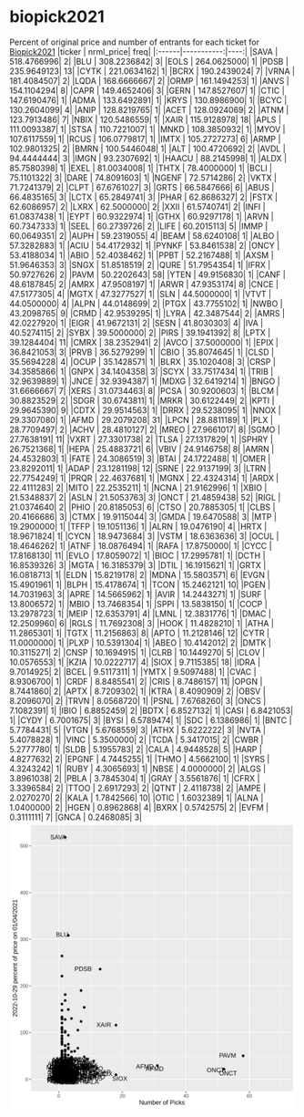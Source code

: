 # biopick2021
Percent of original price and number of entrants for each ticket for [Biopick2021](https://twitter.com/hashtag/Biopick2021)
|ticker |  nrml_price| freq|
|:------|-----------:|----:|
|SAVA   | 518.4766996|    2|
|BLU    | 308.2236842|    3|
|EOLS   | 264.0625000|    1|
|PDSB   | 235.9649123|   13|
|CYTK   | 221.0634162|    1|
|BCRX   | 190.2439024|    7|
|VRNA   | 181.4084507|    2|
|LQDA   | 168.6666667|    2|
|ORMP   | 161.1494253|    1|
|ANVS   | 154.1104294|    8|
|CAPR   | 149.4652406|    3|
|GERN   | 147.8527607|    1|
|CTIC   | 147.6190476|    1|
|ADMA   | 133.6492891|    1|
|KRYS   | 130.8986900|    1|
|BCYC   | 130.2604099|    4|
|ANIP   | 128.8219765|    1|
|ACET   | 128.0924069|    2|
|ATNM   | 123.7913486|    7|
|NBIX   | 120.5486559|    1|
|XAIR   | 115.9128978|   18|
|APLS   | 111.0093387|    1|
|STSA   | 110.7221007|    1|
|MNKD   | 108.3850932|    1|
|MYOV   | 107.6117559|    1|
|RCUS   | 106.0779817|    1|
|IMTX   | 105.2727273|    6|
|ARMP   | 102.9801325|    2|
|BMRN   | 100.5446048|    1|
|ALT    | 100.4720692|    2|
|AVDL   |  94.4444444|    3|
|IMGN   |  93.2307692|    1|
|HAACU  |  88.2145998|    1|
|ALDX   |  85.7580398|    1|
|EXEL   |  81.0034008|    1|
|THTX   |  78.4000000|    1|
|BCLI   |  75.1101322|    3|
|DARE   |  74.8091603|    1|
|NGENF  |  72.5714286|    2|
|VKTX   |  71.7241379|    2|
|CLPT   |  67.6761027|    3|
|GRTS   |  66.5847666|    6|
|ABUS   |  66.4835165|    3|
|LCTX   |  65.2849741|    3|
|PHAR   |  62.8686327|    2|
|FSTX   |  62.6086957|    2|
|LXRX   |  62.5000000|    2|
|XXII   |  61.5740741|    2|
|INFI   |  61.0837438|    1|
|EYPT   |  60.9322974|    1|
|GTHX   |  60.9297178|    1|
|ARVN   |  60.7347333|    1|
|SEEL   |  60.2739726|    2|
|LIFE   |  60.2015113|    5|
|IMMP   |  60.0649351|    2|
|AUPH   |  59.2319055|    4|
|BEAM   |  58.6240108|    1|
|ALBO   |  57.3282883|    1|
|ACIU   |  54.4172932|    1|
|PYNKF  |  53.8461538|    2|
|ONCY   |  53.4188034|    1|
|ABIO   |  52.4038462|    1|
|PPBT   |  52.2167488|    1|
|AXSM   |  51.9646353|    3|
|SNGX   |  51.8518519|    2|
|QURE   |  51.7954354|    1|
|IFRX   |  50.9727626|    2|
|PAVM   |  50.2202643|   58|
|YTEN   |  49.9156830|    1|
|CANF   |  48.6187845|    2|
|AMRX   |  47.9508197|    1|
|ARWR   |  47.9353174|    8|
|CNCE   |  47.5177305|    4|
|MGTX   |  47.3277527|    1|
|SLN    |  44.5000000|    1|
|VTVT   |  44.0500000|    4|
|ALPN   |  44.0148699|    2|
|PTGX   |  43.7755102|    1|
|NWBO   |  43.2098765|    9|
|CRMD   |  42.9539295|    1|
|LYRA   |  42.3487544|    2|
|AMRS   |  42.0227920|    1|
|EIGR   |  41.9672131|    2|
|SESN   |  41.8030303|    4|
|IVA    |  40.5274115|    2|
|SYBX   |  39.5000000|    2|
|PIRS   |  39.1941392|    8|
|LPTX   |  39.1284404|   11|
|CMRX   |  38.2352941|    2|
|AVCO   |  37.5000000|    1|
|EPIX   |  36.8421053|    3|
|PRVB   |  36.5279299|    1|
|CBIO   |  35.8074645|    1|
|CLSD   |  35.5694228|    4|
|OCUP   |  35.1428571|    1|
|BLRX   |  35.1020408|    3|
|CRSP   |  34.3585866|    1|
|GNPX   |  34.1404358|    3|
|SCYX   |  33.7517434|    1|
|TRIB   |  32.9639889|    1|
|JNCE   |  32.9394387|    1|
|MDXG   |  32.6419214|    1|
|BNGO   |  31.6666667|    7|
|XERS   |  31.0734463|    8|
|PCSA   |  30.9200603|    1|
|BLCM   |  30.8823529|    2|
|SDGR   |  30.6743811|    1|
|MRKR   |  30.6122449|    2|
|KPTI   |  29.9645390|    9|
|CDTX   |  29.9514563|    1|
|DRRX   |  29.5238095|    1|
|NNOX   |  29.3307080|    1|
|AFMD   |  29.2079208|   31|
|LPCN   |  28.8811189|    1|
|PLX    |  28.7709497|    2|
|ACHV   |  28.4810127|    2|
|MREO   |  27.9661017|    8|
|SGMO   |  27.7638191|   11|
|VXRT   |  27.3301738|    2|
|TLSA   |  27.1317829|    1|
|SPHRY  |  26.7521368|    1|
|HEPA   |  25.4883721|    6|
|VBIV   |  24.9146758|    8|
|AMRN   |  24.4532803|    1|
|FATE   |  24.3086519|    3|
|BTAI   |  24.1722488|    1|
|OMER   |  23.8292011|    1|
|ADAP   |  23.1281198|   12|
|SRNE   |  22.9137199|    3|
|LTRN   |  22.7754249|    1|
|PRQR   |  22.4637681|    1|
|MGNX   |  22.4324314|    1|
|ARDX   |  22.4111283|    2|
|MITO   |  22.2535211|    1|
|NCNA   |  21.9162996|    1|
|XBIO   |  21.5348837|    2|
|ASLN   |  21.5053763|    3|
|ONCT   |  21.4859438|   52|
|RIGL   |  21.0374640|    2|
|PHIO   |  20.8185053|    6|
|CTSO   |  20.7885305|    1|
|CLBS   |  20.4166686|    3|
|CTMX   |  19.9115044|    3|
|GMDA   |  19.6470588|    3|
|MTP    |  19.2900000|    1|
|TFFP   |  19.1051136|    1|
|ALRN   |  19.0476190|    4|
|HRTX   |  18.9671824|    1|
|CYCN   |  18.9473684|    3|
|VSTM   |  18.6363636|    3|
|OCUL   |  18.4646262|    1|
|ATNF   |  18.0876494|    1|
|RAFA   |  17.8750000|    1|
|CYCC   |  17.8168130|   11|
|EVLO   |  17.8059072|    1|
|BIOC   |  17.2995781|    1|
|DCTH   |  16.8539326|    3|
|MGTA   |  16.3185379|    3|
|DTIL   |  16.1915621|    1|
|GRTX   |  16.0818713|    1|
|ELDN   |  15.8219178|    2|
|MDNA   |  15.5803571|    6|
|EVGN   |  15.4901961|    1|
|BLPH   |  15.4178674|    1|
|TCON   |  15.2462121|   10|
|PGEN   |  14.7031963|    3|
|APRE   |  14.5665962|    1|
|AVIR   |  14.2443271|    1|
|SURF   |  13.8006572|    1|
|MBIO   |  13.7468354|    1|
|SPPI   |  13.5838150|    1|
|COCP   |  13.2978723|    1|
|MEIP   |  12.6353791|    4|
|LMNL   |  12.3831776|    1|
|DMAC   |  12.2509960|    6|
|RGLS   |  11.7692308|    3|
|HOOK   |  11.4828210|    1|
|ATHA   |  11.2865301|    1|
|TGTX   |  11.2156863|    8|
|APTO   |  11.2128146|   12|
|CYTR   |  11.0000000|    1|
|PLXP   |  10.5391304|    1|
|ABEO   |  10.4142012|    2|
|DMTK   |  10.3115271|    2|
|CNSP   |  10.1694915|    1|
|CLRB   |  10.1449270|    5|
|CLOV   |  10.0576553|    1|
|KZIA   |  10.0222717|    4|
|SIOX   |   9.7115385|   18|
|IDRA   |   9.7014925|    2|
|BCEL   |   9.5117311|    1|
|YMTX   |   9.5097488|    1|
|CVAC   |   8.9306700|    1|
|CRDF   |   8.8485541|    2|
|CRIS   |   8.7486157|   11|
|OPGN   |   8.7441860|    2|
|APTX   |   8.7209302|    1|
|KTRA   |   8.4090909|    2|
|OBSV   |   8.2096070|    2|
|TRVN   |   8.0568720|    1|
|PSNL   |   7.6768260|    3|
|ONCS   |   7.1082391|    1|
|IBIO   |   6.8852459|    2|
|BDTX   |   6.8527132|    1|
|CASI   |   6.8421053|    1|
|CYDY   |   6.7001675|    3|
|BYSI   |   6.5789474|    1|
|SDC    |   6.1386986|    1|
|BNTC   |   5.7784431|    5|
|VTGN   |   5.6768559|    3|
|ATHX   |   5.6222222|    3|
|NVTA   |   5.4078828|    1|
|VINC   |   5.3500000|    2|
|TCDA   |   5.3417015|    2|
|CWBR   |   5.2777780|    1|
|SLDB   |   5.1955783|    2|
|CALA   |   4.9448528|    5|
|HARP   |   4.8277632|    2|
|EPGNF  |   4.7445255|    1|
|THMO   |   4.5662100|    1|
|SYRS   |   4.3243242|    1|
|RUBY   |   4.3065693|    1|
|NBSE   |   4.0000000|    2|
|ALGS   |   3.8961038|    2|
|PBLA   |   3.7845304|    1|
|GRAY   |   3.5561876|    1|
|CFRX   |   3.3396584|    2|
|TTOO   |   2.6917293|    2|
|QTNT   |   2.4118738|    2|
|AMPE   |   2.0270270|    2|
|KALA   |   1.7842566|   10|
|OTIC   |   1.6032389|    1|
|ALNA   |   1.0400000|    2|
|HGEN   |   0.8962868|    4|
|BXRX   |   0.5742575|    2|
|EVFM   |   0.3111111|    7|
|GNCA   |   0.2468085|    3|
![retvspicks](biopicks.png?raw=true)
